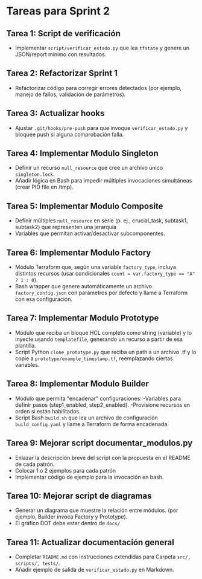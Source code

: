 # Tareas para Sprint 2

## Tarea 1: Script de verificación

- Implementar `script/verificar_estado.py` que lea `tfstate` y genere un JSON/report mínimo con resultados.

## Tarea 2: Refactorizar Sprint 1

- Refactorizar código para corregir errores detectados (por ejemplo, manejo de fallos, validación de parámetros).

## Tarea 3: Actualizar hooks

- Ajustar `.git/hooks/pre-push` para que invoque `verificar_estado.py` y bloquee push si alguna comprobación falla.

## Tarea 4: Implementar Modulo Singleton

- Definir un recurso `null_resource` que cree un archivo único `singleton.lock`.
- Añadir lógica en Bash para impedir múltiples invocaciones simultáneas (crear PID file en /tmp).

## Tarea 5: Implementar Modulo Composite

- Definir múltiples `null_resource` en serie (p. ej., crucial_task, subtask1, subtask2) que representen una jerarquía
- Variables que permitan activar/desactivar subcomponentes.

## Tarea 6: Implementar Modulo Factory

- Módulo Terraform que, según una variable `factory_type`, incluya distintos recursos (usar condicionales `count = var.factory_type == "A" ? 1 : 0`).
- Bash wrapper que genere automáticamente un archivo `factory_config.json` con parámetros por defecto y llame a Terraform con esa configuración.

## Tarea 7: Implementar Modulo Prototype

- Módulo que reciba un bloque HCL completo como string (variable) y lo inyecte usando `templatefile`, generando un recurso a partir de esa plantilla.
- Script Python `clone_prototype.py` que reciba un path a un archivo .tf y lo copie a `prototype/example_timestamp.tf`, reemplazando ciertas variables.

## Tarea 8: Implementar Modulo Builder

- Módulo que permita "encadenar" configuraciones:
    -Variables para definir pasos (step1_enabled, step2_enabled).
    -Provisione recursos en orden si están habilitados.
- Script Bash `build.sh` que lea un archivo de configuración `build_config.yaml` y llame a Terraform de forma encadenada.

## Tarea 9: Mejorar script documentar_modulos.py

- Enlazar la descripción breve del script con la propuesta en el README de cada patrón.
- Colocar 1 o 2 ejemplos para cada patrón
- Implementar código de ejemplo para la invocación en bash.

## Tarea 10: Mejorar script de diagramas

- Generar un diagrama que muestre la relación entre módulos. (por ejemplo, Builder invoca Factory y Prototype).
- El gráfico DOT debe estar dentro de `docs/`

## Tarea 11: Actualizar documentación general

- Completar `README.md` con instrucciones extendidas para Carpeta `src/, scripts/, tests/`.
- Añadir ejemplo de salida de `verificar_estado.py` en Markdown.
